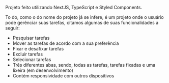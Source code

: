 Projeto feito utilizando NextJS, TypeScript e Styled Components.

To do, como o do nome do projeto já se infere, é um projeto onde o usuário pode gerênciar suas tarefas, citamos algumas de suas funcionalidades a seguir:

- Pesquisar tarefas
- Mover as tarefas de acordo com a sua preferência
- Fixar e desafixar tarefas
- Excluir tarefas
- Selecionar tarefas
- Três diferentes abas, sendo, todas as tarefas, tarefas fixadas e uma lixeira (em desenvolvimento)
- Contém responsividade com outros dispositivos 
